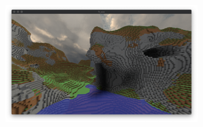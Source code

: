 ![screenshot_1](https://raw.githubusercontent.com/wwatkins42/ft_vox/master/resource/Screenshot%202019-05-14%20at%2015.49.39.png)
